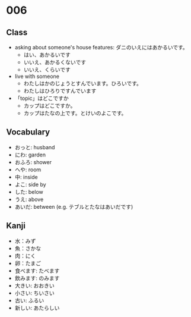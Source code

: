 # 006

## Class

- asking about someone's house features: ダニのいえにはあかるいです。
  - はい、あかるいです
  - いいえ、あかるくないです
  - いいえ、くらいです
- live with someone
  - わたしはかのじょうとすんでいます。ひろいです。
  - わたしはひろりですんでいます
- 「topic」はどこですか
  - カップはどこですか。
  - カップはたなの上です。とけいのよこです。

## Vocabulary

- おっと: husband
- にわ: garden
- おふろ: shower
- へや: room
- 中: inside
- よこ: side by
- した: below
- うえ: above
- あいだ: between (e.g. テブルとたなはあいだです)

## Kanji

- 水：みず
- 魚：さかな
- 肉：にく
- 卵：たまご
- 食べます: たべます
- 飲みます: のみます
- 大きい: おおきい
- 小さい: ちいさい
- 古い: ふるい
- 新しい: あたらしい